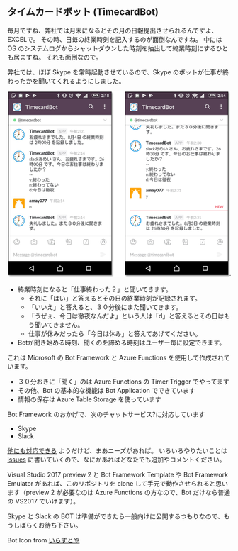 タイムカードボット (TimecardBot)
---

毎月ですね、弊社では月末になるとその月の日報提出させられるんですよ、EXCELで。
その時、日毎の終業時刻を記入するのが面倒なんですね。
中には OS のシステムログからシャットダウンした時刻を抽出して終業時刻にするひとも居ますね。
それも面倒なので。

弊社では、ほぼ Skype を常時起動させているので、Skype のボットが仕事が終わったかを聞いてくれるようにしました。

![screenshot](screenshot_01.png)

* 終業時刻になると「仕事終わった？」と聞いてきます。
  * それに「はい」と答えるとその日の終業時刻が記録されます。
  * 「いいえ」と答えると、３０分後にまた聞いてきます。
  * 「うぜぇ、今日は徹夜なんだよ」という人は「d」と答えるとその日はもう聞いてきません。
  * 仕事が休みだったら「今日は休み」と答えてあげてください。
* Botが聞き始める時刻、聞くのを諦める時刻はユーザー毎に設定できます。

これは Microsoft の Bot Framework と Azure Functions を使用して作成されています。
* ３０分おきに「聞く」のは Azure Functions の Timer Trigger でやってます
* その他、Bot の基本的な機能は Bot Application でできています
* 情報の保存は Azure Table Storage を使っています

Bot Framework のおかげで、次のチャットサービス?に対応しています
* Skype
* Slack

[他にも対応できる](https://docs.microsoft.com/en-us/bot-framework/portal-configure-channels) ようだけど、まあニーズがあれば。
いろいろやりたいことは [issues](https://github.com/amay077/TimecardBot/issues) に書いていくので、なにかあればどなたでも追加やコメントください。

Visual Studio 2017 preview 2 と Bot Framework Template や Bot Framework Emulator があれば、このリポジトリを clone して手元で動作させられると思います（preview 2 が必要なのは Azure Functions の方なので、Bot だけなら普通の VS2017 でいけます）。

Skype と Slack の BOT は準備ができたら一般向けに公開するつもりなので、もうしばらくお待ち下さい。


Bot Icon from [いらすとや](http://www.irasutoya.com/)
